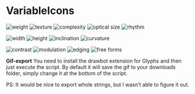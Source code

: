 # VariableIcons

![weight](gif-export/icon_weight.gif)
![texture](gif-export/icon_texture.gif)
![complexity](gif-export/icon_complexity.gif)
![optical size](gif-export/icon_optical_size.gif)
![rhythm](gif-export/icon_rhythm.gif)

![width](gif-export/icon_width.gif)
![height](gif-export/icon_height.gif)
![inclination](gif-export/icon_inclination.gif)
![curvature](gif-export/icon_curvature.gif)

![contrast](gif-export/icon_contrast.gif)
![modulation](gif-export/icon_modulation.gif)
![edging](gif-export/icon_edging.gif)
![free forms](gif-export/icon_free_forms.gif)


**Gif-export**
You need to install the drawbot extension for Glyphs and then just execute the script. By default it will save the gif to your downloads folder, simply change it at the bottom of the script.

PS: It would be nice to export whole strings, but I wasn’t able to figure it out.
